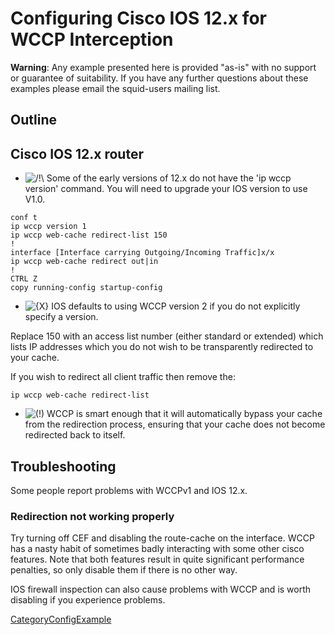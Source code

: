 # Configuring Cisco IOS 12.x for WCCP Interception

**Warning**: Any example presented here is provided "as-is" with no
support or guarantee of suitability. If you have any further questions
about these examples please email the squid-users mailing list.

## Outline

## Cisco IOS 12.x router

  - ![/\!\\](https://wiki.squid-cache.org/wiki/squidtheme/img/alert.png)
    Some of the early versions of 12.x do not have the 'ip wccp version'
    command. You will need to upgrade your IOS version to use V1.0.

<!-- end list -->

    conf t
    ip wccp version 1
    ip wccp web-cache redirect-list 150
    !
    interface [Interface carrying Outgoing/Incoming Traffic]x/x
    ip wccp web-cache redirect out|in
    !
    CTRL Z
    copy running-config startup-config

  - ![{X}](https://wiki.squid-cache.org/wiki/squidtheme/img/icon-error.png)
    IOS defaults to using WCCP version 2 if you do not explicitly
    specify a version.

Replace 150 with an access list number (either standard or extended)
which lists IP addresses which you do not wish to be transparently
redirected to your cache.

If you wish to redirect all client traffic then remove the:

    ip wccp web-cache redirect-list

  - ![(\!)](https://wiki.squid-cache.org/wiki/squidtheme/img/idea.png)
    WCCP is smart enough that it will automatically bypass your cache
    from the redirection process, ensuring that your cache does not
    become redirected back to itself.

## Troubleshooting

Some people report problems with WCCPv1 and IOS 12.x.

### Redirection not working properly

Try turning off CEF and disabling the route-cache on the interface. WCCP
has a nasty habit of sometimes badly interacting with some other cisco
features. Note that both features result in quite significant
performance penalties, so only disable them if there is no other way.

IOS firewall inspection can also cause problems with WCCP and is worth
disabling if you experience problems.

[CategoryConfigExample](/CategoryConfigExample)
